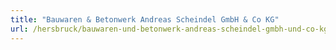 ```yaml
---
title: "Bauwaren & Betonwerk Andreas Scheindel GmbH & Co KG"
url: /hersbruck/bauwaren-und-betonwerk-andreas-scheindel-gmbh-und-co-kg/
---
```

